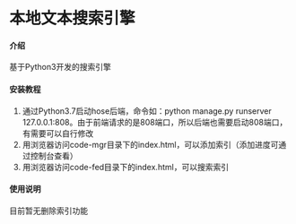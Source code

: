 # 本地文本搜索引擎

#### 介绍
基于Python3开发的搜索引擎

#### 安装教程

1.  通过Python3.7启动hose后端，命令如：python manage.py runserver 127.0.0.1:808。由于前端请求的是808端口，所以后端也需要启动808端口，有需要可以自行修改
2.  用浏览器访问code-mgr目录下的index.html，可以添加索引（添加进度可通过控制台查看）
3.  用浏览器访问code-fed目录下的index.html，可以搜索索引

#### 使用说明

目前暂无删除索引功能

